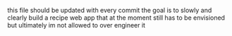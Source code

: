 this file should be updated with every commit
the goal is to slowly and clearly build a recipe web app that at the moment still has to be envisioned but ultimately im not allowed to over engineer it
